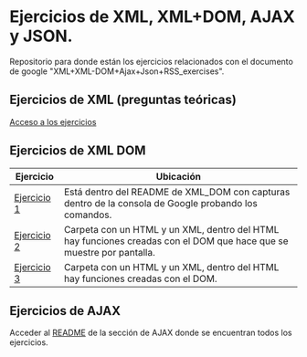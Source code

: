 # Ejercicios de XML, XML+DOM, AJAX y JSON.
Repositorio para donde están los ejercicios relacionados con el documento de google "XML+XML-DOM+Ajax+Json+RSS_exercises".

## Ejercicios de XML (preguntas teóricas)
[Acceso a los ejercicios](XML_teoricas)

## Ejercicios de XML DOM
Ejercicio | Ubicación
----------|------------
[Ejercicio 1](XML_DOM/README.md) | Está dentro del README de XML_DOM con capturas dentro de la consola de Google probando los comandos.
[Ejercicio 2](XML_DOM/ej2/) | Carpeta con un HTML y un XML, dentro del HTML hay funciones creadas con el DOM que hace que se muestre por pantalla.
[Ejercicio 3](XML_DOM/ej3/) | Carpeta con un HTML y un XML, dentro del HTML hay funciones creadas con el DOM.

## Ejercicios de AJAX
Acceder al [README](AJAX/README.md) de la sección de AJAX donde se encuentran todos los ejercicios.
